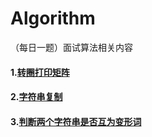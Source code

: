 # Algorithm
（每日一题）面试算法相关内容

#### 1.[转圈打印矩阵](https://github.com/NewGreatTeam/Algorithm/blob/master/printmatrix.md)   ####
#### 2.[字符串复制](https://github.com/NewGreatTeam/Algorithm/blob/master/mystrcpy.md)   ####
#### 3.[判断两个字符串是否互为变形词](https://github.com/NewGreatTeam/Algorithm/blob/master/isdeformation.md)   ####


